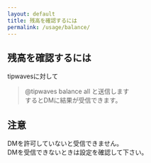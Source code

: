 ```yaml
---
layout: default
title: 残高を確認するには
permalink: /usage/balance/
---
```


## 残高を確認するには
tipwavesに対して
> @tipwaves balance all
と送信します  
するとDMに結果が受信できます。

## 注意
DMを許可していないと受信できません。  
DMを受信できないときは設定を確認して下さい。
